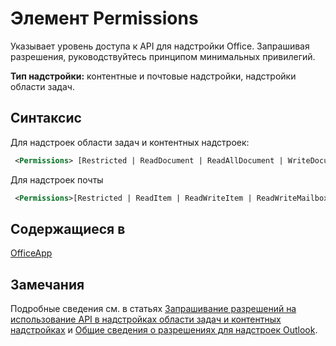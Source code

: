 # <a name="permissions-element"></a>Элемент Permissions

Указывает уровень доступа к API для надстройки Office. Запрашивая разрешения, руководствуйтесь принципом минимальных привилегий.

**Тип надстройки:** контентные и почтовые надстройки, надстройки области задач.

## <a name="syntax"></a>Синтаксис

Для надстроек области задач и контентных надстроек:

```XML
 <Permissions> [Restricted | ReadDocument | ReadAllDocument | WriteDocument | ReadWriteDocument]</Permissions>
```

Для надстроек почты

```XML
 <Permissions>[Restricted | ReadItem | ReadWriteItem | ReadWriteMailbox]</Permissions>
```

## <a name="contained-in"></a>Содержащиеся в

[OfficeApp](officeapp.md)

## <a name="remarks"></a>Замечания

Подробные сведения см. в статьях [Запрашивание разрешений на использование API в надстройках области задач и контентных надстройках](https://docs.microsoft.com/office/dev/add-ins/develop/requesting-permissions-for-api-use-in-content-and-task-pane-add-ins) и [Общие сведения о разрешениях для надстроек Outlook](https://docs.microsoft.com/outlook/add-ins/understanding-outlook-add-in-permissions).
